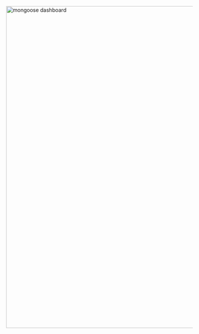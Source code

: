<img width="870" alt="mongoose dashboard" src="https://user-images.githubusercontent.com/29441324/31866925-1b9707f6-b73b-11e7-8dbe-ed3171f1f8e1.png">
